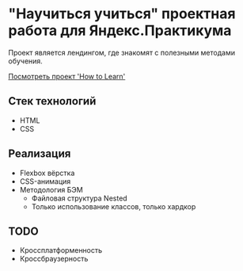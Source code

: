 # "Научиться учиться" проектная работа для Яндекс.Практикума
Проект является лендингом, где знакомят с полезными методами обучения.

[Посмотреть проект 'How to Learn']( https://whodef.github.io/how-to-learn/)

Стек технологий
----
* HTML
* CSS

Реализация
----

* Flexbox вёрстка
* CSS-анимация
* Методология БЭМ
  * Файловая структура Nested
  * Только использование классов, только хардкор

TODO
----
* Кроссплатформенность
* Кроссбраузерность
